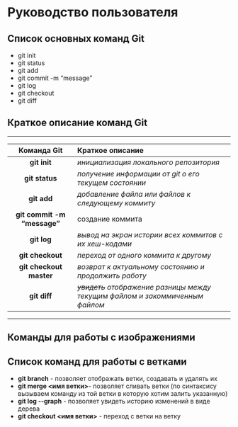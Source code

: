 # Руководство пользователя
## Список основных команд Git
* git init
* git status
* git add
* git commit -m “message”
* git log
* git checkout
* git diff

## Краткое описание команд Git
***
Команда Git    | Краткое описание
:-------------:|:----------------
**git init**|*инициализация локального репозитория*
**git status**|*получение информации от git о его текущем состоянии*
**git add**|*добавление файла или файлов к следующему коммиту*
**git commit -m “message”**|создание коммита
**git log**|*вывод на экран истории всех коммитов с их хеш-кодами*
**git checkout**|*переход от одного коммита к другому*
**git checkout master**|*возврат к актуальному состоянию и продолжить работу*
**git diff**|*~~увидеть~~ отображение разницы между текущим файлом и закоммиченным файлом*
***

## Команды для работы с изображениями
## Список команд для работы с ветками
* __git branch__ - позволяет отображать ветки, создавать и удалять их
* __git merge <имя ветки>__- позволяет сливать ветки (по синтаксису вызываем команду из той ветки в которую хотим залить указанную)
* __git log --graph__ - позволяет увидеть историю изменений в виде дерева
* __git checkout <имя ветки>__ - переход с ветки на ветку
